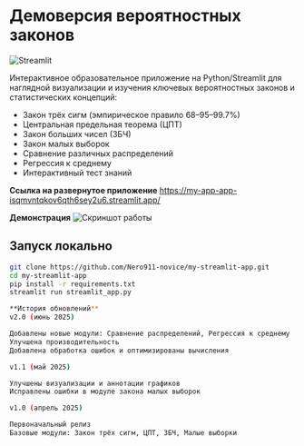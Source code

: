 # Демоверсия вероятностных законов

![Streamlit](https://img.shields.io/badge/built%20with-Streamlit-blue)

Интерактивное образовательное приложение на Python/Streamlit для наглядной визуализации и изучения ключевых вероятностных законов и статистических концепций:

- Закон трёх сигм (эмпирическое правило 68–95–99.7%)
- Центральная предельная теорема (ЦПТ)
- Закон больших чисел (ЗБЧ)
- Закон малых выборок
- Сравнение различных распределений
- Регрессия к среднему
- Интерактивный тест знаний

**Ссылка на развернутое приложение**
https://my-app-app-isqmvntqkov6qth6sey2u6.streamlit.app/

**Демонстрация**
![Скриншот работы](![image](https://github.com/user-attachments/assets/cf3ff5f7-a222-44e5-9027-2f9aab23b723)
)

## Запуск локально

```bash
git clone https://github.com/Nero911-novice/my-streamlit-app.git
cd my-streamlit-app
pip install -r requirements.txt
streamlit run streamlit_app.py

**История обновлений**
v2.0 (июнь 2025)

Добавлены новые модули: Сравнение распределений, Регрессия к среднему
Улучшена производительность
Добавлена обработка ошибок и оптимизированы вычисления

v1.1 (май 2025)

Улучшены визуализации и аннотации графиков
Исправлены ошибки в модуле закона малых выборок

v1.0 (апрель 2025)

Первоначальный релиз
Базовые модули: Закон трёх сигм, ЦПТ, ЗБЧ, Малые выборки

